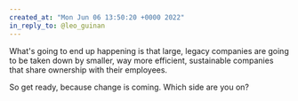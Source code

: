 ```yaml
---
created_at: "Mon Jun 06 13:50:20 +0000 2022"
in_reply_to: @leo_guinan
---
```


What's going to end up happening is that large, legacy companies are going to be taken down by smaller, way more efficient, sustainable companies that share ownership with their employees.

So get ready, because change is coming. Which side are you on?